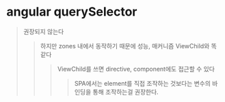 # angular querySelector

> 권장되지 않는다
>
> > 하지만 zones 내에서 동작하기 때문에 성능, 매커니즘 ViewChild와 똑같다
> >
> > > ViewChild를 쓰면 directive, component에도 접근할 수 있다
> > >
> > > > SPA에서는 element를 직접 조작하는 것보다는 변수의 바인딩을 통해 조작하는걸 권장한다.
